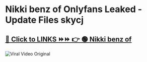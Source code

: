
 # Nikki benz of Onlyfans Leaked - Update Files skycj

## <h2><a href="https://clipsfans.com/Nikki_benz_of&ref=git">🔗 Click to LINKS ⏩⏩ 👉 🟢 Nikki benz of </a></h2>

<a href="https://clipsfans.com/Nikki_benz_of&ref=git" rel="nofollow" data-target="animated-image.originalLink"><img src="https://i.ibb.co.com/xMMVF88/686577567.gif" alt="Viral Video Original" style="max-width: 100%; display: inline-block;" data-target="animated-image.originalImage"></a>

